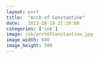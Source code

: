 ```yaml
---
layout: post
title:  "Arch of Constantine"
date:   2013-10-18 21:20:00
categories: ['ink']
image: ink/archOfConstantine.jpg
image_width: 680
image_height: 500
---
```


